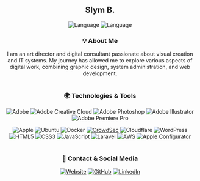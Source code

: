 <div align="center">

## **Slym B.**  

![Language](https://img.shields.io/badge/Language-Français_🇫🇷-181717?logo=translate)
![Language](https://img.shields.io/badge/Language-English_🇬🇧-181717?logo=translate)

### 💡 About Me
I am an art director and digital consultant passionate about visual creation and IT systems. My journey has allowed me to explore various aspects of digital work, combining graphic design, system administration, and web development.


#

### 🌍 Technologies & Tools

![Adobe](https://img.shields.io/badge/Adobe-%23FF0000.svg?logo=adobe&logoColor=white)
![Adobe Creative Cloud](https://img.shields.io/badge/Adobe%20Creative%20Cloud-DA1F26.svg?logo=Adobe%20Creative%20Cloud&logoColor=white)
![Adobe Photoshop](https://img.shields.io/badge/Adobe%20Photoshop-%2331A8FF.svg?logo=adobephotoshop&logoColor=white)
![Adobe Illustrator](https://img.shields.io/badge/Adobe%20Illustrator-%23FF9A00.svg?logo=adobeillustrator&logoColor=white)
![Adobe Premiere Pro](https://img.shields.io/badge/Adobe%20Premiere%20Pro-9999FF.svg?logo=Adobe%20Premiere%20Pro&logoColor=white)

![Apple](https://img.shields.io/badge/macOS-%23000000.svg?logo=apple&logoColor=white)
![Ubuntu](https://img.shields.io/badge/Ubuntu-E95420?logo=ubuntu&logoColor=white)
![Docker](https://img.shields.io/badge/docker-%230db7ed.svg?logo=docker&logoColor=white)
[![CrowdSec](https://img.shields.io/badge/CrowdSec-white?logo=crowdsource)](https://www.crowdsec.net/)
![Cloudflare](https://img.shields.io/badge/Cloudflare-F38020?logo=Cloudflare&logoColor=white)
![WordPress](https://img.shields.io/badge/WordPress-%23117AC9.svg?logo=WordPress&logoColor=white)
![HTML5](https://img.shields.io/badge/html5-%23E34F26.svg?logo=html5&logoColor=white)
![CSS3](https://img.shields.io/badge/css3-%231572B6.svg?logo=css3&logoColor=white)
![JavaScript](https://img.shields.io/badge/javascript-%23323330.svg?logo=javascript&logoColor=%23F7DF1E)
![Laravel](https://img.shields.io/badge/laravel-%23FF2D20.svg?logo=laravel&logoColor=white)
[![AWS](https://img.shields.io/badge/S3-%23FF9900.svg?logo=amazon-web-services&logoColor=white)](#)
[![Apple Configurator](https://img.shields.io/badge/Configurator_2-9933CC?&logo=apple&logoColor=white)](#)

#

### 🔗 Contact & Social Media
[![Website](https://img.shields.io/badge/🌐_Website-grey?logo=network)](https://slym-artdirector.com/)
[![GitHub](https://img.shields.io/badge/GitHub-slymb-181717?logo=github)](https://github.com/slymb)
[![LinkedIn](https://custom-icon-badges.demolab.com/badge/LinkedIn-0A66C2?logo=linkedin-white&logoColor=fff)](https://www.linkedin.com/company/slym-art-director/)

